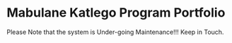 # Mabulane Katlego Program Portfolio
Please Note that the system is Under-going Maintenance!!!  Keep in Touch.
